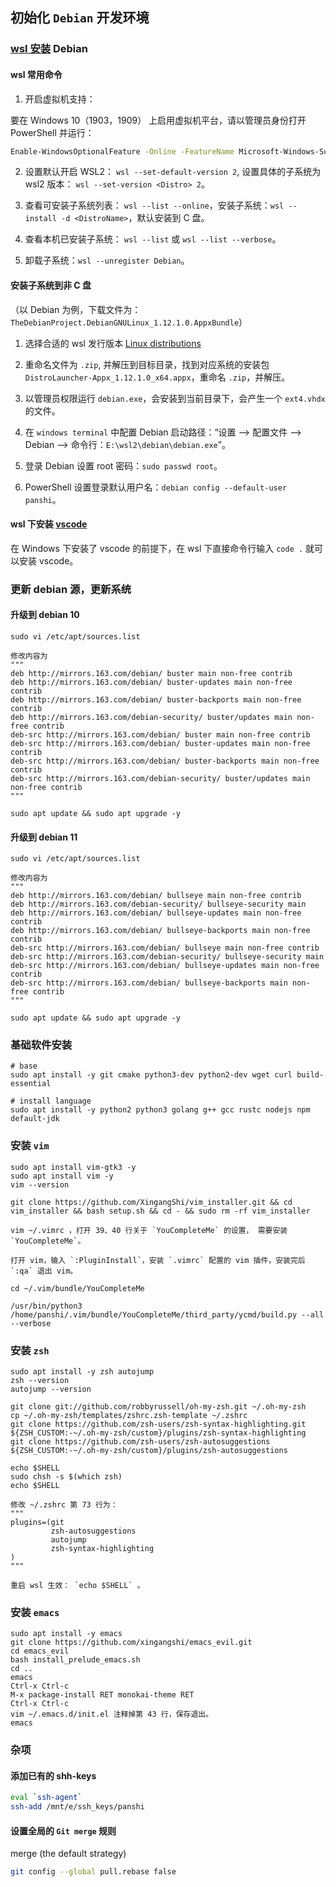 ## 初始化 `Debian` 开发环境

### [wsl 安装](https://docs.microsoft.com/zh-cn/windows/wsl/install) Debian

#### wsl 常用命令

1. 开启虚拟机支持：

要在 Windows 10（1903，1909） 上启用虚拟机平台，请以管理员身份打开 PowerShell 并运行：

```bash
Enable-WindowsOptionalFeature -Online -FeatureName Microsoft-Windows-Subsystem-Linux
```

2. 设置默认开启 WSL2： `wsl --set-default-version 2`, 设置具体的子系统为 wsl2 版本： `wsl --set-version <Distro> 2`。

3. 查看可安装子系统列表： `wsl --list --online`，安装子系统：`wsl --install -d <DistroName>`，默认安装到 C 盘。

4. 查看本机已安装子系统： `wsl --list` 或 `wsl --list --verbose`。

5. 卸载子系统：`wsl --unregister Debian`。

#### 安装子系统到非 C 盘

（以 Debian 为例，下载文件为：`TheDebianProject.DebianGNULinux_1.12.1.0.AppxBundle`）

1. 选择合适的 wsl 发行版本 [Linux distributions](https://docs.microsoft.com/en-us/windows/wsl/install-manual#downloading-distributions)

2. 重命名文件为 `.zip`, 并解压到目标目录，找到对应系统的安装包 `DistroLauncher-Appx_1.12.1.0_x64.appx`，重命名 `.zip`，并解压。

3. 以管理员权限运行 `debian.exe`，会安装到当前目录下，会产生一个 `ext4.vhdx` 的文件。

4. 在 `windows terminal` 中配置 Debian 启动路径：“设置 --> 配置文件 --> Debian --> 命令行：`E:\wsl2\debian\debian.exe`”。

4. 登录 Debian 设置 root 密码：`sudo passwd root`。

5. PowerShell 设置登录默认用户名：`debian config --default-user panshi`。

#### wsl 下安装 [vscode](https://code.visualstudio.com/)

在 Windows 下安装了 vscode 的前提下，在 wsl 下直接命令行输入 `code .` 就可以安装 vscode。

### 更新 debian 源，更新系统

#### 升级到 debian 10

```shell
sudo vi /etc/apt/sources.list

修改内容为
"""
deb http://mirrors.163.com/debian/ buster main non-free contrib
deb http://mirrors.163.com/debian/ buster-updates main non-free contrib
deb http://mirrors.163.com/debian/ buster-backports main non-free contrib
deb http://mirrors.163.com/debian-security/ buster/updates main non-free contrib
deb-src http://mirrors.163.com/debian/ buster main non-free contrib
deb-src http://mirrors.163.com/debian/ buster-updates main non-free contrib
deb-src http://mirrors.163.com/debian/ buster-backports main non-free contrib
deb-src http://mirrors.163.com/debian-security/ buster/updates main non-free contrib
"""

sudo apt update && sudo apt upgrade -y
```

#### 升级到 debian 11
```shell
sudo vi /etc/apt/sources.list

修改内容为
"""
deb http://mirrors.163.com/debian/ bullseye main non-free contrib
deb http://mirrors.163.com/debian-security/ bullseye-security main
deb http://mirrors.163.com/debian/ bullseye-updates main non-free contrib
deb http://mirrors.163.com/debian/ bullseye-backports main non-free contrib
deb-src http://mirrors.163.com/debian/ bullseye main non-free contrib
deb-src http://mirrors.163.com/debian-security/ bullseye-security main
deb-src http://mirrors.163.com/debian/ bullseye-updates main non-free contrib
deb-src http://mirrors.163.com/debian/ bullseye-backports main non-free contrib
"""

sudo apt update && sudo apt upgrade -y
```

### 基础软件安装

```shell
# base
sudo apt install -y git cmake python3-dev python2-dev wget curl build-essential

# install language
sudo apt install -y python2 python3 golang g++ gcc rustc nodejs npm default-jdk
```

### 安装 `vim`

```shell
sudo apt install vim-gtk3 -y
sudo apt install vim -y
vim --version

git clone https://github.com/XingangShi/vim_installer.git && cd vim_installer && bash setup.sh && cd - && sudo rm -rf vim_installer

vim ~/.vimrc ，打开 39、40 行关于 `YouCompleteMe` 的设置， 需要安装 `YouCompleteMe`。

打开 vim，输入 `:PluginInstall`，安装 `.vimrc` 配置的 vim 插件，安装完后 `:qa` 退出 vim。

cd ~/.vim/bundle/YouCompleteMe

/usr/bin/python3 /home/panshi/.vim/bundle/YouCompleteMe/third_party/ycmd/build.py --all --verbose
```

### 安装 `zsh`

```shell
sudo apt install -y zsh autojump
zsh --version
autojump --version

git clone git://github.com/robbyrussell/oh-my-zsh.git ~/.oh-my-zsh
cp ~/.oh-my-zsh/templates/zshrc.zsh-template ~/.zshrc
git clone https://github.com/zsh-users/zsh-syntax-highlighting.git ${ZSH_CUSTOM:-~/.oh-my-zsh/custom}/plugins/zsh-syntax-highlighting
git clone https://github.com/zsh-users/zsh-autosuggestions ${ZSH_CUSTOM:-~/.oh-my-zsh/custom}/plugins/zsh-autosuggestions

echo $SHELL
sudo chsh -s $(which zsh)
echo $SHELL

修改 ~/.zshrc 第 73 行为：
"""
plugins=(git
         zsh-autosuggestions
         autojump
         zsh-syntax-highlighting
)
"""

重启 wsl 生效： `echo $SHELL` 。
```

### 安装 `emacs`

```shell
sudo apt install -y emacs
git clone https://github.com/xingangshi/emacs_evil.git
cd emacs_evil
bash install_prelude_emacs.sh
cd ..
emacs
Ctrl-x Ctrl-c
M-x package-install RET monokai-theme RET
Ctrl-x Ctrl-c
vim ~/.emacs.d/init.el 注释掉第 43 行，保存退出。
emacs
```

### 杂项

#### 添加已有的 shh-keys

```bash
eval `ssh-agent`
ssh-add /mnt/e/ssh_keys/panshi
```

#### 设置全局的 `Git merge` 规则

merge (the default strategy)

```bash
git config --global pull.rebase false
```
